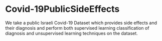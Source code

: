 # Covid-19PublicSideEffects
We take a public Israeli Covid-19 Dataset which provides side effects and their diagnosis and perform both supervised learning classification of diagnosis and unsupervised learning techniques on the dataset.
